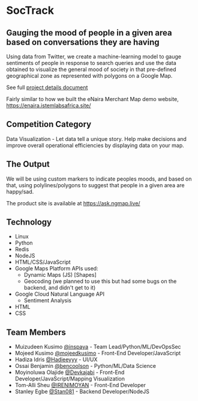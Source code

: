 # SocTrack

## Gauging the mood of people in a given area based on conversations they are having

Using data from Twitter, we create a machine-learning model to gauge sentiments of people in response to search queries and use 
the data obtained to visualize the general mood of society in that pre-defined geographical zone as represented with polygons on a Google Map.

See full [project details document](https://github.com/inspaya/soctrack_module/blob/master/PROJECT_DETAILS.md)

Fairly similar to how we built the eNaira Merchant Map demo website, https://enaira.istemlabsafrica.site/

## Competition Category

Data Visualization - Let data tell a unique story. Help make decisions and improve overall operational efficiencies by displaying data on your map. 

## The Output

We will be using custom markers to indicate peoples moods, and based on that, using polylines/polygons 
to suggest that people in a given area are happy/sad. 

The product site is available at https://ask.ngmap.live/

## Technology

* Linux
* Python
* Redis
* NodeJS
* HTML/CSS/JavaScript
* Google Maps Platform APIs used:
  * Dynamic Maps (JS) [Shapes]
  * Geocoding (we planned to use this but had some bugs on the backend, and didn't get to it)
* Google Cloud Natural Language API
  * Sentiment Analysis
* HTML
* CSS

## Team Members

* Muizudeen Kusimo [@inspaya](https://github.com/inspaya) - Team Lead/Python/ML/DevOpsSec
* Mojeed Kusimo [@mojeedkusimo](https://github.com/mojeedkusimo) - Front-End Developer/JavaScript
* Hadiza Idris [@Hadieeyyy](https://github.com/Hadieeyyy) - UI/UX
* Ossai Benjamin [@bencoolson](https://github.com/bencoolson) - Python/ML/Data Science
* Moyinoluwa Olajide [@Devkajabi](https://github.com/Devkajabi) - Front-End Developer/JavaScript/Mapping Visualization
* Tom-Alli Sheu [@IRENIMOYAN](https://github.com/IRENIMOYAN) - Front-End Developer
* Stanley Egbe [@Stan081](https://github.com/Stan081) - Backend Developer/NodeJS
